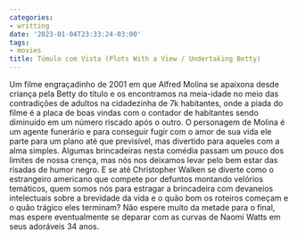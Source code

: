 ```yaml
---
categories:
- writting
date: '2023-01-04T23:33:24-03:00'
tags:
- movies
title: Túmulo com Vista (Plots With a View / Undertaking Betty)
---
```


Um filme engraçadinho de 2001 em que Alfred Molina se apaixona desde criança pela Betty do título e os encontramos na meia-idade no meio das contradições de adultos na cidadezinha de 7k habitantes, onde a piada do filme é a placa de boas vindas com o contador de habitantes sendo diminuído em um número riscado após o outro. O personagem de Molina é um agente funerário e para conseguir fugir com o amor de sua vida ele parte para um plano até que previsível, mas divertido para aqueles com a alma simples. Algumas brincadeiras nesta comédia passam um pouco dos limites de nossa crença, mas nós nos deixamos levar pelo bem estar das risadas de humor negro. E se até Christopher Walken se diverte como o estrangeiro americano que compete por defuntos montando velórios temáticos, quem somos nós para estragar a brincadeira com devaneios intelectuais sobre a brevidade da vida e o quão bom os roteiros começam e o quão trágico eles terminam? Não espere muito da metade para o final, mas espere eventualmente se deparar com as curvas de Naomi Watts em seus adoráveis 34 anos.

